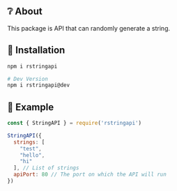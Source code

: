 ## ❔ About
This package is API that can randomly generate a string.
## 🏁 Installation
```sh
npm i rstringapi

# Dev Version
npm i rstringapi@dev
```
## 💬 Example
```js
const { StringAPI } = require('rstringapi')

StringAPI({
  strings: [
    "test",
    "hello",
    "hi"
  ], // List of strings
  apiPort: 80 // The port on which the API will run
})
```
